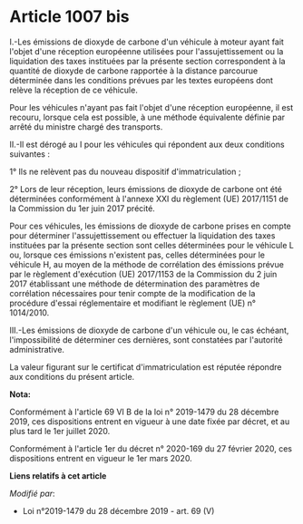 # Article 1007 bis

I.-Les émissions de dioxyde de carbone d'un véhicule à moteur ayant fait l'objet d'une réception européenne utilisées pour
l'assujettissement ou la liquidation des taxes instituées par la présente section correspondent à la quantité de dioxyde de
carbone rapportée à la distance parcourue déterminée dans les conditions prévues par les textes européens dont relève la
réception de ce véhicule.

Pour les véhicules n'ayant pas fait l'objet d'une réception européenne, il est recouru, lorsque cela est possible, à une
méthode équivalente définie par arrêté du ministre chargé des transports.

II.-Il est dérogé au I pour les véhicules qui répondent aux deux conditions suivantes :

1° Ils ne relèvent pas du nouveau dispositif d'immatriculation ;

2° Lors de leur réception, leurs émissions de dioxyde de carbone ont été déterminées conformément à l'annexe XXI du règlement
(UE) 2017/1151 de la Commission du 1er juin 2017 précité.

Pour ces véhicules, les émissions de dioxyde de carbone prises en compte pour déterminer l'assujettissement ou effectuer la
liquidation des taxes instituées par la présente section sont celles déterminées pour le véhicule L ou, lorsque ces émissions
n'existent pas, celles déterminées pour le véhicule H, au moyen de la méthode de corrélation des émissions prévue par le
règlement d'exécution (UE) 2017/1153 de la Commission du 2 juin 2017 établissant une méthode de détermination des paramètres
de corrélation nécessaires pour tenir compte de la modification de la procédure d'essai réglementaire et modifiant le
règlement (UE) n° 1014/2010.

III.-Les émissions de dioxyde de carbone d'un véhicule ou, le cas échéant, l'impossibilité de déterminer ces dernières, sont
constatées par l'autorité administrative.

La valeur figurant sur le certificat d'immatriculation est réputée répondre aux conditions du présent article.

**Nota:**

Conformément à l'article 69 VI B de la loi n° 2019-1479 du 28 décembre 2019, ces dispositions entrent en vigueur à une date
fixée par décret, et au plus tard le 1er juillet 2020.

Conformément à l'article 1er du décret n° 2020-169 du 27 février 2020, ces dispositions entrent en vigueur le 1er mars 2020.

**Liens relatifs à cet article**

_Modifié par_:

  - Loi n°2019-1479 du 28 décembre 2019 - art. 69 (V)
